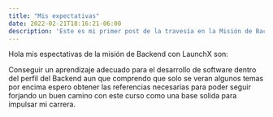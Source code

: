 ```yaml
---
title: "Mis expectativas"
date: 2022-02-21T18:16:21-06:00
description: 'Este es mi primer post de la travesía en la Misión de Backend con Node JS de Launch X.'
---
```


Hola mis espectativas de la misión de Backend con LaunchX son:

Conseguir un aprendizaje adecuado para el desarrollo de software dentro del perfil del Backend aun que comprendo que solo se veran algunos temas por encima espero obtener las referencias necesarias para poder seguir forjando un buen camino con este curso como una base solida para impulsar mi carrera. 
